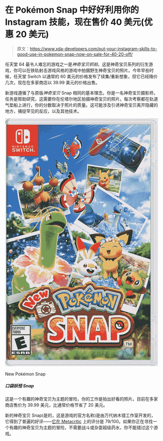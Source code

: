 # 在 Pokémon Snap 中好好利用你的 Instagram 技能，现在售价 40 美元(优惠 20 美元)

> 原文：<https://www.xda-developers.com/put-your-instagram-skills-to-good-use-in-pokemon-snap-now-on-sale-for-40-20-off/>

任天堂 64 最令人难忘的游戏之一是*神奇宝贝抓拍*，这是神奇宝贝系列的衍生游戏，你可以在铁轨射击游戏风格的游戏中拍摄野生神奇宝贝的照片。今年早些时候，任天堂 Switch 以通常的 60 美元的价格发布了续集/重新想象，但它已经降价几次，现在在多家商店以 39.99 美元的价格出售。

新游戏遵循了与原版*神奇宝贝* Snap 相同的基本理念。你是一名神奇宝贝摄影师，任务是帮助研究，这需要你在伦塔尔地区拍摄神奇宝贝的照片。每次考察都在轨道气垫船上进行，你的分数取决于照片的质量。这可能涉及引诱神奇宝贝离开隐藏的地方，捕捉罕见的反应，以及其他技术。

 <picture>![This is a fun Pokémon-themed adventure where your job is to take nice photos. It's $39.99 at multiple stores right now, a savings of $20 from the usual price.](img/c93395f653d455fb7eb24b88fef57f6e.png)</picture> 

New Pokémon Snap

##### 口袋妖怪 Snap

这是一个有趣的神奇宝贝为主题的冒险，你的工作是拍出好看的照片。目前在多家商店售价为 39.99 美元，比通常价格节省了 20 美元。

新的神奇宝贝 Snap(是的，这是游戏的官方名称)是由万代纳木错工作室开发的，它得到了普遍的好评——[它在 Metacritic](https://www.metacritic.com/game/switch/new-pokemon-snap) 上的评分是 79/100。如果你正在寻找一个有趣的神奇宝贝为主题的冒险，不需要战斗或杂耍超级药水，你不能错过这个游戏。